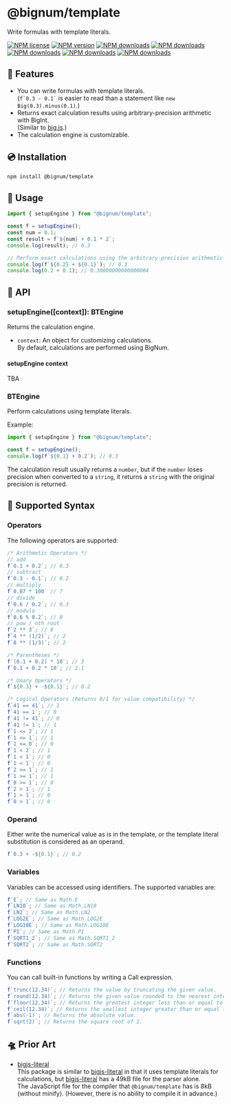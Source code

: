 # @bignum/template

Write formulas with template literals.

[![NPM license](https://img.shields.io/npm/l/@bignum/template.svg)](https://www.npmjs.com/package/@bignum/template)
[![NPM version](https://img.shields.io/npm/v/@bignum/template.svg)](https://www.npmjs.com/package/@bignum/template)
[![NPM downloads](https://img.shields.io/badge/dynamic/json.svg?label=downloads&colorB=green&suffix=/day&query=$.downloads&uri=https://api.npmjs.org//downloads/point/last-day/@bignum/template&maxAge=3600)](http://www.npmtrends.com/@bignum/template)
[![NPM downloads](https://img.shields.io/npm/dw/@bignum/template.svg)](http://www.npmtrends.com/@bignum/template)
[![NPM downloads](https://img.shields.io/npm/dm/@bignum/template.svg)](http://www.npmtrends.com/@bignum/template)
[![NPM downloads](https://img.shields.io/npm/dy/@bignum/template.svg)](http://www.npmtrends.com/@bignum/template)
[![NPM downloads](https://img.shields.io/npm/dt/@bignum/template.svg)](http://www.npmtrends.com/@bignum/template)

## 🚀 Features

- You can write formulas with template literals.\
  (`` f`0.3 - 0.1` `` is easier to read than a statement like `new Big(0.3).minus(0.1)`.)
- Returns exact calculation results using arbitrary-precision arithmetic with BigInt.\
  (Similar to [big.js].)
- The calculation engine is customizable.

## 💿 Installation

```bash
npm install @bignum/template
```

## 📖 Usage

```js
import { setupEngine } from "@bignum/template";

const f = setupEngine();
const num = 0.1;
const result = f`${num} + 0.1 * 2`;
console.log(result); // 0.3

// Perform exact calculations using the arbitrary-precision arithmetic with BigInt.
console.log(f`${0.2} + ${0.1}`); // 0.3
console.log(0.2 + 0.1); // 0.30000000000000004
```

## 🧮 API

### setupEngine([context]): BTEngine

Returns the calculation engine.

- `context`: An object for customizing calculations.\
  By default, calculations are performed using BigNum.

#### setupEngine context

TBA

### BTEngine

Perform calculations using template literals.

Example:

```js
import { setupEngine } from "@bignum/template";

const f = setupEngine();
console.log(f`${0.1} + 0.2`); // 0.3
```

The calculation result usually returns a `number`, but if the `number` loses precision when converted to a `string`, it returns a `string` with the original precision is returned.

## 📝 Supported Syntax

### Operators

The following operators are supported:

```js
/* Arithmetic Operators */
// add
f`0.1 + 0.2`; // 0.3
// subtract
f`0.3 - 0.1`; // 0.2
// multiply
f`0.07 * 100` // 7
// divide
f`0.6 / 0.2`; // 0.3
// modulo
f`0.6 % 0.2`; // 0
// pow / nth root
f`2 ** 3`; // 8
f`4 ** (1/2)`; // 2
f`8 ** (1/3)`; // 2

/* Parentheses */
f`(0.1 + 0.2) * 10`; // 3
f`0.1 + 0.2 * 10`; // 2.1

/* Unary Operators */
f`${0.3} + -${0.1}`; // 0.2

/* Logical Operators (Returns 0/1 for value compatibility) */
f`41 == 41`; // 1
f`41 == 1`; // 0
f`41 != 41`; // 0
f`41 != 1`; // 1
f`1 <= 2`; // 1
f`1 <= 1`; // 1
f`1 <= 0`; // 0
f`1 < 2`; // 1
f`1 < 1`; // 0
f`1 < 1`; // 0
f`2 >= 1`; // 1
f`1 >= 1`; // 1
f`0 >= 1`; // 0
f`2 > 1`; // 1
f`1 > 1`; // 0
f`0 > 1`; // 0
```

### Operand

Either write the numerical value as is in the template, or the template literal substitution is considered as an operand.

```js
f`0.3 + -${0.1}`; // 0.2
```

### Variables

Variables can be accessed using identifiers. The supported variables are:

```js
f`E`; // Same as Math.E
f`LN10`; // Same as Math.LN10
f`LN2`; // Same as Math.LN2
f`LOG2E`; // Same as Math.LOG2E
f`LOG10E`; // Same as Math.LOG10E
f`PI`; // Same as Math.PI
f`SQRT1_2`; // Same as Math.SQRT1_2
f`SQRT2`; // Same as Math.SQRT2
```

### Functions

You can call built-in functions by writing a Call expression.

```js
f`trunc(12.34)`; // Returns the value by truncating the given value.
f`round(12.34)`; // Returns the given value rounded to the nearest integer.
f`floor(12.34)`; // Returns the greatest integer less than or equal to the given value.
f`ceil(12.34)`; // Returns the smallest integer greater than or equal to the given value.
f`abs(-1)`; // Returns the absolute value.
f`sqrt(2)`; // Returns the square root of 2.
```

## 🛸 Prior Art

- [bigjs-literal]\
  This package is similar to [bigjs-literal] in that it uses template literals for calculations, but [bigjs-literal] has a 49kB file for the parser alone.\
  The JavaScript file for the compiler that `@bignum/template` has is 8kB (without minify). (However, there is no ability to compile it in advance.)

[big.js]: https://github.com/MikeMcl/big.js
[bigjs-literal]: https://www.npmjs.com/package/bigjs-literal
